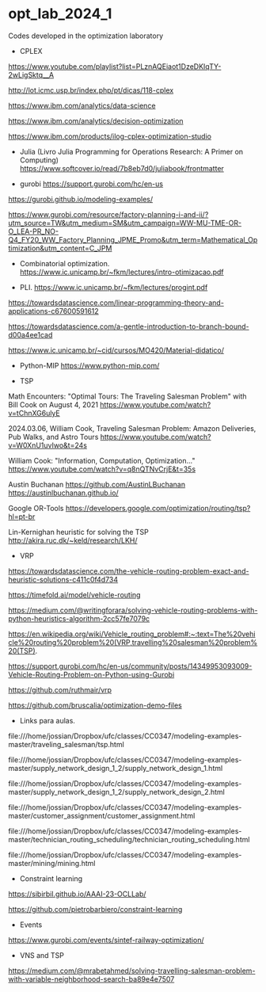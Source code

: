 # opt_lab_2024_1
Codes developed in the optimization laboratory

* CPLEX

https://www.youtube.com/playlist?list=PLznAQEiaot1DzeDKIqTY-2wLigSktq__A

http://lot.icmc.usp.br/index.php/pt/dicas/118-cplex

https://www.ibm.com/analytics/data-science

https://www.ibm.com/analytics/decision-optimization

https://www.ibm.com/products/ilog-cplex-optimization-studio

* Julia (Livro Julia Programming for Operations Research: A Primer on Computing)
https://www.softcover.io/read/7b8eb7d0/juliabook/frontmatter

* gurobi
https://support.gurobi.com/hc/en-us

https://gurobi.github.io/modeling-examples/

https://www.gurobi.com/resource/factory-planning-i-and-ii/?utm_source=TW&utm_medium=SM&utm_campaign=WW-MU-TME-OR-O_LEA-PR_NO-Q4_FY20_WW_Factory_Planning_JPME_Promo&utm_term=Mathematical_Optimization&utm_content=C_JPM

* Combinatorial optimization. 
https://www.ic.unicamp.br/~fkm/lectures/intro-otimizacao.pdf

* PLI.
https://www.ic.unicamp.br/~fkm/lectures/progint.pdf

https://towardsdatascience.com/linear-programming-theory-and-applications-c67600591612

https://towardsdatascience.com/a-gentle-introduction-to-branch-bound-d00a4ee1cad

https://www.ic.unicamp.br/~cid/cursos/MO420/Material-didatico/

* Python-MIP
https://www.python-mip.com/

* TSP

Math Encounters: "Optimal Tours: The Traveling Salesman Problem" with Bill Cook on August 4, 2021
https://www.youtube.com/watch?v=tChnXG6ulyE

2024.03.06, William Cook, Traveling Salesman Problem: Amazon Deliveries, Pub Walks, and Astro Tours
https://www.youtube.com/watch?v=W0XnU1uvIwo&t=24s

William Cook: "Information, Computation, Optimization..."
https://www.youtube.com/watch?v=q8nQTNvCrjE&t=35s

Austin Buchanan
https://github.com/AustinLBuchanan
https://austinlbuchanan.github.io/

Google OR-Tools
https://developers.google.com/optimization/routing/tsp?hl=pt-br

Lin-Kernighan heuristic for solving the TSP
http://akira.ruc.dk/~keld/research/LKH/

* VRP

https://towardsdatascience.com/the-vehicle-routing-problem-exact-and-heuristic-solutions-c411c0f4d734

https://timefold.ai/model/vehicle-routing

https://medium.com/@writingforara/solving-vehicle-routing-problems-with-python-heuristics-algorithm-2cc57fe7079c

https://en.wikipedia.org/wiki/Vehicle_routing_problem#:~:text=The%20vehicle%20routing%20problem%20(VRP,travelling%20salesman%20problem%20(TSP).

https://support.gurobi.com/hc/en-us/community/posts/14349953093009-Vehicle-Routing-Problem-on-Python-using-Gurobi

https://github.com/ruthmair/vrp

https://github.com/bruscalia/optimization-demo-files

* Links para aulas.

file:///home/jossian/Dropbox/ufc/classes/CC0347/modeling-examples-master/traveling_salesman/tsp.html

file:///home/jossian/Dropbox/ufc/classes/CC0347/modeling-examples-master/supply_network_design_1_2/supply_network_design_1.html

file:///home/jossian/Dropbox/ufc/classes/CC0347/modeling-examples-master/supply_network_design_1_2/supply_network_design_2.html

file:///home/jossian/Dropbox/ufc/classes/CC0347/modeling-examples-master/customer_assignment/customer_assignment.html

file:///home/jossian/Dropbox/ufc/classes/CC0347/modeling-examples-master/technician_routing_scheduling/technician_routing_scheduling.html

file:///home/jossian/Dropbox/ufc/classes/CC0347/modeling-examples-master/mining/mining.html

* Constraint learning

https://sibirbil.github.io/AAAI-23-OCLLab/

https://github.com/pietrobarbiero/constraint-learning

* Events

https://www.gurobi.com/events/sintef-railway-optimization/


* VNS and TSP

https://medium.com/@mrabetahmed/solving-travelling-salesman-problem-with-variable-neighborhood-search-ba89e4e7507
